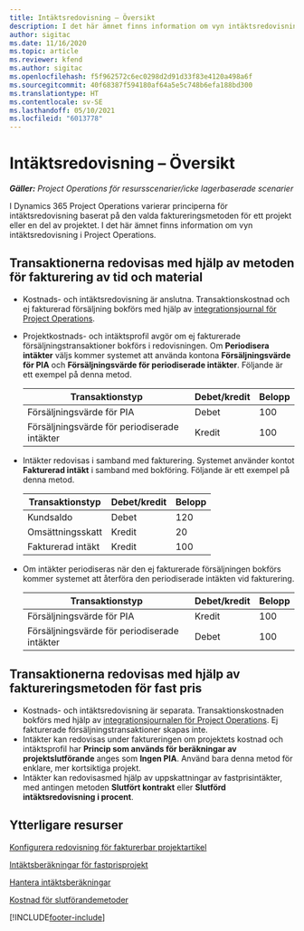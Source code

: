 ```yaml
---
title: Intäktsredovisning – Översikt
description: I det här ämnet finns information om vyn intäktsredovisning i Project Operations.
author: sigitac
ms.date: 11/16/2020
ms.topic: article
ms.reviewer: kfend
ms.author: sigitac
ms.openlocfilehash: f5f962572c6ec0298d2d91d33f83e4120a498a6f
ms.sourcegitcommit: 40f68387f594180af64a5e5c748b6efa188bd300
ms.translationtype: HT
ms.contentlocale: sv-SE
ms.lasthandoff: 05/10/2021
ms.locfileid: "6013778"
---
```

# <a name="revenue-recognition-overview"></a>Intäktsredovisning – Översikt

_**Gäller:** Project Operations för resursscenarier/icke lagerbaserade scenarier_

I Dynamics 365 Project Operations varierar principerna för intäktsredovisning baserat på den valda faktureringsmetoden för ett projekt eller en del av projektet. I det här ämnet finns information om vyn intäktsredovisning i Project Operations.

## <a name="transactions-accounted-using-time-and-material-billing-method"></a>Transaktionerna redovisas med hjälp av metoden för fakturering av tid och material

- Kostnads- och intäktsredovisning är anslutna. Transaktionskostnad och ej fakturerad försäljning bokförs med hjälp av [integrationsjournal för Project Operations](../project-accounting/project-operations-integration-journal.md).
- Projektkostnads- och intäktsprofil avgör om ej fakturerade försäljningstransaktioner bokförs i redovisningen. Om **Periodisera intäkter** väljs kommer systemet att använda kontona **Försäljningsvärde för PIA** och **Försäljningsvärde för periodiserade intäkter**. Följande är ett exempel på denna metod.  

  | Transaktionstyp | Debet/kredit | Belopp |
  | --- | --- | --- |
  | Försäljningsvärde för PIA | Debet | 100 |
  | Försäljningsvärde för periodiserade intäkter | Kredit | 100 |

- Intäkter redovisas i samband med fakturering. Systemet använder kontot **Fakturerad intäkt** i samband med bokföring. Följande är ett exempel på denna metod.  

  | Transaktionstyp | Debet/kredit | Belopp |
  | --- | --- | --- |
  | Kundsaldo | Debet | 120 |
  | Omsättningsskatt | Kredit | 20 |
  | Fakturerad intäkt | Kredit | 100 |

- Om intäkter periodiseras när den ej fakturerade försäljningen bokförs kommer systemet att återföra den periodiserade intäkten vid fakturering.

  | Transaktionstyp | Debet/kredit | Belopp |
  | --- | --- | --- |
  | Försäljningsvärde för PIA | Kredit | 100 |
  | Försäljningsvärde för periodiserade intäkter | Debet | 100 |

## <a name="transactions-accounted-using-the-fixed-price-billing-method"></a>Transaktionerna redovisas med hjälp av faktureringsmetoden för fast pris

- Kostnads- och intäktsredovisning är separata. Transaktionskostnaden bokförs med hjälp av [integrationsjournalen för Project Operations](../project-accounting/project-operations-integration-journal.md). Ej fakturerade försäljningstransaktioner skapas inte.
- Intäkter kan redovisas under faktureringen om projektets kostnad och intäktsprofil har **Princip som används för beräkningar av projektslutförande** anges som **Ingen PIA**. Använd bara denna metod för enklare, mer kortsiktiga projekt.
- Intäkter kan redovisasmed hjälp av uppskattningar av fastprisintäkter, med antingen metoden **Slutfört kontrakt** eller **Slutförd intäktsredovisning i procent**.

## <a name="additional-resources"></a>Ytterligare resurser
[Konfigurera redovisning för fakturerbar projektartikel](../project-accounting/configure-accounting-billable-projects.md)

[Intäktsberäkningar för fastprisprojekt](rev-rec-percentage-completion-method.md)

[Hantera intäktsberäkningar](rev-rec-completed-contract-method.md)

[Kostnad för slutförandemetoder](cost-complete-methods.md)


[!INCLUDE[footer-include](../includes/footer-banner.md)]